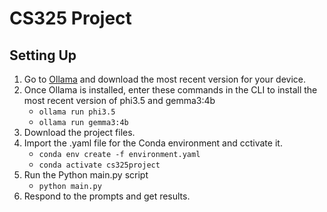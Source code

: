 # CS325 Project

## Setting Up

1. Go to [Ollama](https://ollama.com/download) and download the most recent version for your device.
2. Once Ollama is installed, enter these commands in the CLI to install the most recent version of phi3.5 and gemma3:4b
    - <code>ollama run phi3.5</code>
    - <code>ollama run gemma3:4b</code>
3. Download the project files.
4. Import the .yaml file for the Conda environment and cctivate it.
    - <code>conda env create -f environment.yaml</code>
    - <code>conda activate cs325project</code>
5. Run the Python main.py script
    - <code>python main.py</code>
6. Respond to the prompts and get results.
